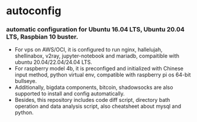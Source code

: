 # autoconfig
### automatic configuration for Ubuntu 16.04 LTS, Ubuntu 20.04 LTS, Raspbian 10 buster.
* For vps on AWS/OCI, it is configured to run nginx, hallelujah, shellinabox, v2ray, jupyter-notebook and mariadb, compaitible with ubuntu 20.04/22.04/24.04 LTS.
* For raspberry model 4b, it is preconfiged and initialized with Chinese input method, python virtual env, compatible with raspberry pi os 64-bit bullseye.
* Additionally, bigdata components, bitcoin, shadowsocks are also supported to install and config automatically.
* Besides, this repository includes code diff script, directory bath operation and data analysis script, also cheatsheet about mysql and python.

